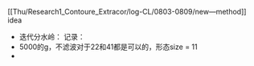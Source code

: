 [[Thu/Research1_Contoure_Extracor/log-CL/0803-0809/new—method]]
idea
- 迭代分水岭：
记录：
- 5000的g，不滤波对于22和41都是可以的，形态size = 11
- 